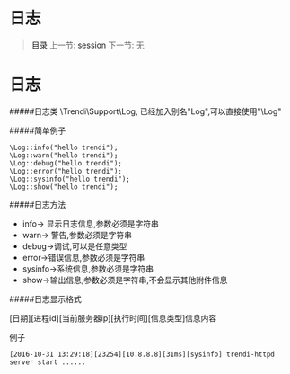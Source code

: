 #  日志

   > [目录](<index.md>)
   > 上一节: [session](2.9.md)
   > 下一节: 无


   日志
========
#####日志类 \Trendi\Support\Log, 已经加入别名"Log",可以直接使用"\Log"

#####简单例子

```
\Log::info("hello trendi");
\Log::warn("hello trendi");
\Log::debug("hello trendi");
\Log::error("hello trendi");
\Log::sysinfo("hello trendi");
\Log::show("hello trendi");
```

#####日志方法

- info-> 显示日志信息,参数必须是字符串
- warn-> 警告,参数必须是字符串
- debug->调试,可以是任意类型
- error->错误信息,参数必须是字符串
- sysinfo->系统信息,参数必须是字符串
- show->输出信息,参数必须是字符串,不会显示其他附件信息

#####日志显示格式

[日期][进程id][当前服务器ip][执行时间][信息类型]信息内容

例子

```
[2016-10-31 13:29:18][23254][10.8.8.8][31ms][sysinfo] trendi-httpd server start ......
```

